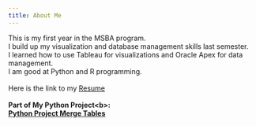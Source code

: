 ```yaml
---
title: About Me
---
```

This is my first year in the MSBA program. 
<br /> I build up my visualization and database management skills last semester.
<br /> I learned how to use Tableau for visualizations and Oracle Apex for data management.
<br /> I am good at Python and R programming. 
<br /> 
<br /> Here is the link to my [Resume](https://iowa-my.sharepoint.com/:b:/g/personal/hwang206_uiowa_edu/EXBPFwYwmohOoTrZS9G-vxEBj1AYFi6AaG-t8ff7FyJurQ?e=VfFFhx)
<br /> 
<br /> <b>Part of My Python Project<b\>: 
<br /> [Python Project Merge Tables](https://iowa-my.sharepoint.com/:u:/g/personal/hwang206_uiowa_edu/ERnwSyBFTUZGq2I0HyCfHwQBHzHv0rSc40qEKPdBDAXbhQ?e=UCV2te)
